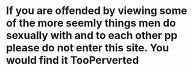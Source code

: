 # If you are offended by viewing some of the more seemly things men do sexually with and to each other pp please do not enter this site. You would find it TooPerverted
